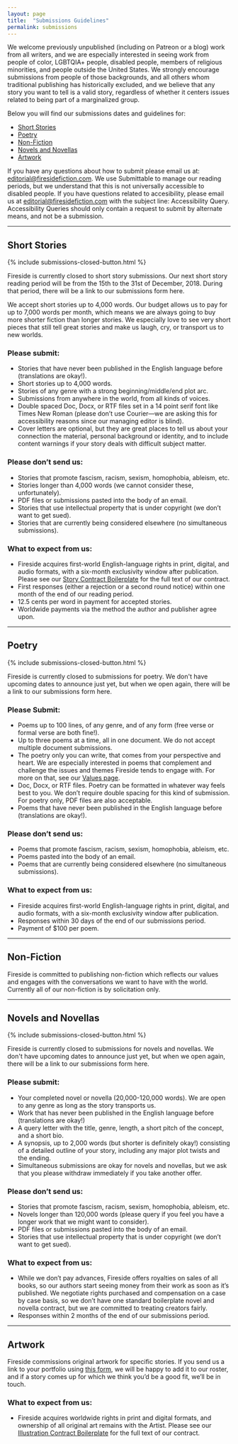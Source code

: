 ```yaml
---
layout: page
title:  "Submissions Guidelines"
permalink: submissions
---
```


We welcome previously unpublished (including on Patreon or a blog) work from all writers, and we are especially interested in seeing work from people of color, LGBTQIA+ people, disabled people, members of religious minorities, and people outside the United States. We strongly encourage submissions from people of those backgrounds, and all others whom traditional publishing has historically excluded, and we believe that any story you want to tell is a valid story, regardless of whether it centers issues related to being part of a marginalized group.

Below you will find our submissions dates and guidelines for:
- [Short Stories](#short-stories)
- [Poetry](#poetry)
- [Non-Fiction](#non-fiction)
- [Novels and Novellas](#novels-and-novellas)
- [Artwork](#artwork)

If you have any questions about how to submit please email us at: [editorial@firesidefiction.com](mailto:editorial@firesidefiction.com). We use Submittable to manage our reading periods, but we understand that this is not universally accessible to disabled people. If you have questions related to accesibility, please email us at [editorial@firesidefiction.com](mailto:editorial@firesidefiction.com) with the subject line: Accessibility Query. Accessibility Queries should only contain a request to submit by alternate means, and not be a submission.

----

## Short Stories

{% include submissions-closed-button.html %}

Fireside is currently closed to short story submissions. Our next short story reading period will be from the 15th to the 31st of December, 2018. During that period, there will be a link to our submissions form here.

We accept short stories up to 4,000 words. Our budget allows us to pay for up to 7,000 words per month, which means we are always going to buy more shorter fiction than longer stories. We especially love to see very short pieces that still tell great stories and make us laugh, cry, or transport us to new worlds.

### Please submit:
- Stories that have never been published in the English language before (translations are okay!).
- Short stories up to 4,000 words.
- Stories of any genre with a strong beginning/middle/end plot arc.
- Submissions from anywhere in the world, from all kinds of voices.
- Double spaced Doc, Docx, or RTF files set in a 14 point serif font like Times New Roman (please don’t use Courier—we are asking this for accessibility reasons since our managing editor is blind).
- Cover letters are optional, but they are great places to tell us about your connection the material, personal background or identity, and to include content warnings if your story deals with difficult subject matter.

### Please don’t send us:
- Stories that promote fascism, racism, sexism, homophobia, ableism, etc.
- Stories longer than 4,000 words (we cannot consider these, unfortunately).
- PDF files or submissions pasted into the body of an email.
- Stories that use intellectual property that is under copyright (we don’t want to get sued).
- Stories that are currently being considered elsewhere (no simultaneous submissions).

### What to expect from us:
- Fireside acquires first-world English-language rights in print, digital, and audio formats, with a six-month exclusivity window after publication. Please see our [Story Contract Boilerplate](https://firesidefiction.com/legal/story-contract-boilerplate) for the full text of our contract.
- First responses (either a rejection or a second round notice) within one month of the end of our reading period.
- 12.5 cents per word in payment for accepted stories.
- Worldwide payments via the method the author and publisher agree upon.

----

## Poetry

{% include submissions-closed-button.html %}

Fireside is currently closed to submissions for poetry. We don't have upcoming dates to announce just yet, but when we open again, there will be a link to our submissions form here.

### Please Submit:
- Poems up to 100 lines, of any genre, and of any form (free verse or formal verse are both fine!).
- Up to three poems at a time, all in one document. We do not accept multiple document submissions.
- The poetry only you can write, that comes from your perspective and heart. We are especially interested in poems that complement and challenge the issues and themes Fireside tends to engage with. For more on that, see our [Values page](https://firesidefiction.com/values).
- Doc, Docx, or RTF files. Poetry can be formatted in whatever way feels best to you. We don’t require double spacing for this kind of submission. For poetry only, PDF files are also acceptable.
- Poems that have never been published in the English language before (translations are okay!).

### Please don’t send us:
- Poems that promote fascism, racism, sexism, homophobia, ableism, etc.
- Poems pasted into the body of an email.
- Poems that are currently being considered elsewhere (no simultaneous submissions).

### What to expect from us:
- Fireside acquires first-world English-language rights in print, digital, and audio formats, with a six-month exclusivity window after publication.
- Responses within 30 days of the end of our submissions period.
- Payment of $100 per poem.

----

## Non-Fiction
Fireside is committed to publishing non-fiction which reflects our values and engages with the conversations we want to have with the world. Currently all of our non-fiction is by solicitation only.

----

## Novels and Novellas

{% include submissions-closed-button.html %}

Fireside is currently closed to submissions for novels and novellas. We don't have upcoming dates to announce just yet, but when we open again, there will be a link to our submissions form here.

### Please submit:
- Your completed novel or novella (20,000-120,000 words). We are open to any genre as long as the story transports us.
- Work that has never been published in the English language before (translations are okay!)
- A query letter with the title, genre, length, a short pitch of the concept, and a short bio.
- A synopsis, up to 2,000 words (but shorter is definitely okay!) consisting of a detailed outline of your story, including any major plot twists and the ending.
- Simultaneous submissions are okay for novels and novellas, but we ask that you please withdraw immediately if you take another offer.

### Please don’t send us:
- Stories that promote fascism, racism, sexism, homophobia, ableism, etc.
- Novels longer than 120,000 words (please query if you feel you have a longer work that we might want to consider).
- PDF files or submissions pasted into the body of an email.
- Stories that use intellectual property that is under copyright (we don’t want to get sued).

### What to expect from us:
- While we don’t pay advances, Fireside offers royalties on sales of all books, so our authors start seeing money from their work as soon as it’s published. We negotiate rights purchased and compensation on a case by case basis, so we don’t have one standard boilerplate novel and novella contract, but we are committed to treating creators fairly.
- Responses within 2 months of the end of our submissions period.


----

## Artwork
Fireside commissions original artwork for specific stories. If you send us a link to your portfolio using [this form](https://airtable.com/shrHIocwQiPakQgkT), we will be happy to add it to our roster, and if a story comes up for which we think you’d be a good fit, we’ll be in touch.

### What to expect from us:
- Fireside acquires worldwide rights in print and digital formats, and ownership of all original art remains with the Artist. Please see our [Illustration Contract Boilerplate](https://firesidefiction.com/legal/illustration-contract-boilerplate) for the full text of our contract.
